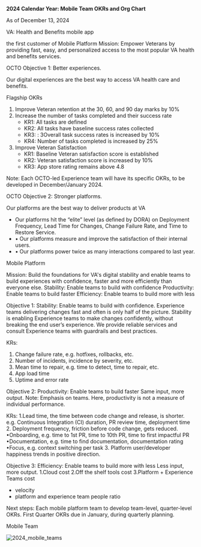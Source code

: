 **2024 Calendar Year: Mobile Team OKRs and Org Chart**

As of December 13, 2024


VA: Health and Benefits mobile app

the first customer of Mobile Platform
Mission: Empower Veterans by providing fast, easy, and personalized access to the most popular VA health and benefits services.

OCTO Objective 1: Better experiences.

Our digital experiences are the best way to access VA health care and benefits.

Flagship OKRs
1. Improve Veteran retention at the 30, 60, and 90 day marks by 10%
2. Increase the number of tasks completed and their success rate
   - KR1: All tasks are defined
   - KR2: All tasks have baseline success rates collected
   - KR3: : 3Overall task success rates is increased by 10%
   - KR4: Number of tasks completed is increased by 25%
3. Improve Veteran Satisfaction
   - KR1: Baseline Veteran satisfaction score is established
   - KR2: Veteran satisfaction score is increased by 10%
   - KR3: App store rating remains above 4.8




Note: Each OCTO-led Experience team will have its specific OKRs, to be developed in December/January 2024.



OCTO Objective 2: Stronger platforms.

Our platforms are the best way to deliver products at VA

* Our platforms hit the “elite” level (as defined by DORA) on Deployment Frequency, Lead Time for Changes, Change Failure Rate, and Time to Restore Service.
* • Our platforms measure and improve the satisfaction of their internal users.
* • Our platforms power twice as many interactions compared to last year.



Mobile Platform

Mission: Build the foundations for VA's digital stability and enable teams to build experiences with confidence, faster and more efficiently than everyone else. 
Stability: Enable teams to build with confidence
Productivity: Enable teams to build faster
Efficiency: Enable teams to build more with less

Objective 1: Stability: Enable teams to build with confidence.
Experience teams delivering changes fast and often is only half of the picture. Stability is enabling Experience teams to make changes confidently, without breaking the end user’s experience. We provide reliable services and consult Experience teams with guardrails and best practices.

KRs:

1. Change failure rate, e.g. hotfixes, rollbacks, etc.
2. Number of incidents, incidence by severity, etc.
3. Mean time to repair, e.g. time to detect, time to repair, etc.
4. App load time
5. Uptime and error rate


Objective 2: Productivity: Enable teams to build faster
Same input, more output.
Note: Emphasis on teams. Here, productivity is not a measure of individual performance.

KRs:
1.Lead time, the time between code change and release, is shorter. 
e.g. Continuous Integration (CI) duration, PR review time, deployment time
2. Deployment frequency, friction before code change, gets reduced. 
•Onboarding, e.g. time to 1st PR, time to 10th PR, time to first impactful PR
•Documentation, e.g. time to find documentation, documentation rating
•Focus, e.g. context switching per task
3. Platform user/developer happiness trends in positive direction.

Objective 3:
Efficiency: Enable teams to build more with less
Less input, more output.
1.Cloud cost
2.Off the shelf tools cost
3.Platform + Experience Teams cost
  - velocity
  - platform and experience team people ratio

Next steps: Each mobile platform team to develop team-level, quarter-level OKRs. First Quarter OKRs due in January, during quarterly planning.

Mobile Team

![2024_mobile_teams](https://github.com/department-of-veterans-affairs/va.gov-team/assets/50680147/e58d233d-1779-4e1f-a883-44200bce7e94)
